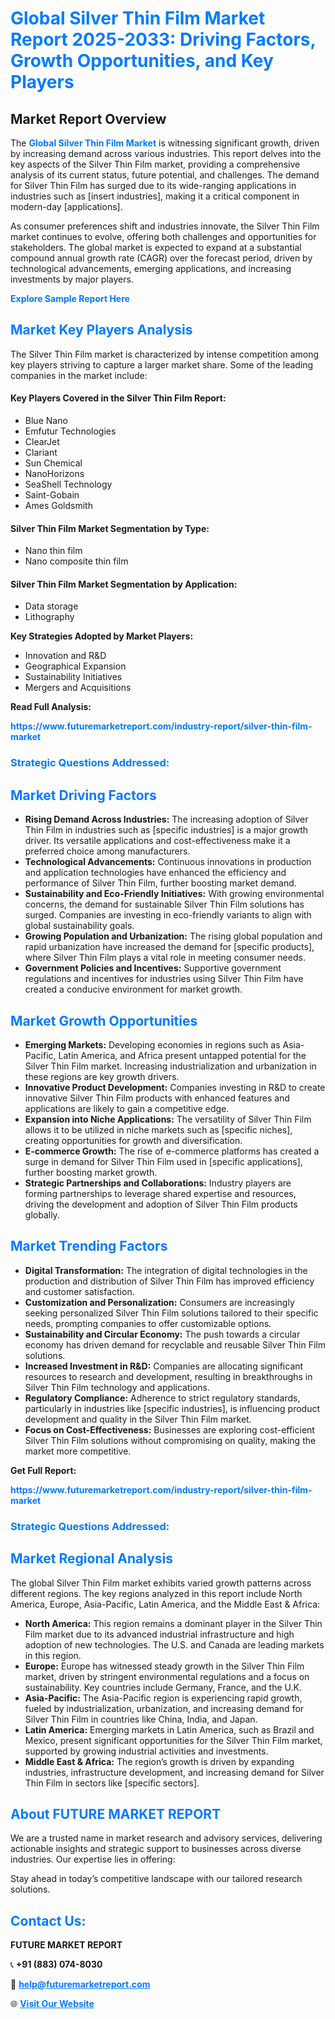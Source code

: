 <h1 style="color: #007BFF;">Global Silver Thin Film Market Report 2025-2033: Driving Factors, Growth Opportunities, and Key Players</h1>

<section id="overview">
<h2>Market Report Overview</h2>
<p>The <a href="https://www.futuremarketreport.com/industry-report/silver-thin-film-market" style="color: #007BFF; text-decoration: none;"><strong>Global Silver Thin Film Market</strong></a> is witnessing significant growth, driven by increasing demand across various industries. This report delves into the key aspects of the Silver Thin Film market, providing a comprehensive analysis of its current status, future potential, and challenges. The demand for Silver Thin Film has surged due to its wide-ranging applications in industries such as [insert industries], making it a critical component in modern-day [applications].</p>
<p>As consumer preferences shift and industries innovate, the Silver Thin Film market continues to evolve, offering both challenges and opportunities for stakeholders. The global market is expected to expand at a substantial compound annual growth rate (CAGR) over the forecast period, driven by technological advancements, emerging applications, and increasing investments by major players.</p>
</section>

<section id="overview">
<p><a href="https://www.futuremarketreport.com/request-sample/reportId=114590" style="color: #007BFF; text-decoration: none;"><strong>Explore Sample Report Here</strong></a></p>
</section>

<section id="key-players">
<h2 style="color: #007BFF;">Market Key Players Analysis</h2>
<p>The Silver Thin Film market is characterized by intense competition among key players striving to capture a larger market share. Some of the leading companies in the market include:</p>
<h4>Key Players Covered in the Silver Thin Film Report:</h4>
<ul><li>Blue Nano</li><li>Emfutur Technologies</li><li>ClearJet</li><li>Clariant</li><li>Sun Chemical</li><li>NanoHorizons</li><li>SeaShell Technology</li><li>Saint-Gobain</li><li>Ames Goldsmith</li></ul>
<h4>Silver Thin Film Market Segmentation by Type:</h4>
<ul><li>Nano thin film</li><li>Nano composite thin film</li></ul>

<h4>Silver Thin Film Market Segmentation by Application:</h4>
<ul><li>Data storage</li><li>Lithography</li></ul>
<p><strong>Key Strategies Adopted by Market Players:</strong></p>
<ul>
<li>Innovation and R&D</li>
<li>Geographical Expansion</li>
<li>Sustainability Initiatives</li>
<li>Mergers and Acquisitions</li>
</ul>
</section>

<section>
<p><strong>Read Full Analysis: </strong></p><a href="https://www.futuremarketreport.com/industry-report/silver-thin-film-market" style="color: #007BFF; text-decoration: none;"><strong>https://www.futuremarketreport.com/industry-report/silver-thin-film-market</strong></a>
<h3 style="color: #007BFF;">Strategic Questions Addressed:</h3>
</section>

<section id="driving-factors">
<h2 style="color: #007BFF;">Market Driving Factors</h2>
<ul>
<li><strong>Rising Demand Across Industries:</strong> The increasing adoption of Silver Thin Film in industries such as [specific industries] is a major growth driver. Its versatile applications and cost-effectiveness make it a preferred choice among manufacturers.</li>
<li><strong>Technological Advancements:</strong> Continuous innovations in production and application technologies have enhanced the efficiency and performance of Silver Thin Film, further boosting market demand.</li>
<li><strong>Sustainability and Eco-Friendly Initiatives:</strong> With growing environmental concerns, the demand for sustainable Silver Thin Film solutions has surged. Companies are investing in eco-friendly variants to align with global sustainability goals.</li>
<li><strong>Growing Population and Urbanization:</strong> The rising global population and rapid urbanization have increased the demand for [specific products], where Silver Thin Film plays a vital role in meeting consumer needs.</li>
<li><strong>Government Policies and Incentives:</strong> Supportive government regulations and incentives for industries using Silver Thin Film have created a conducive environment for market growth.</li>
</ul>
</section>

<section id="growth-opportunities">
<h2 style="color: #007BFF;">Market Growth Opportunities</h2>
<ul>
<li><strong>Emerging Markets:</strong> Developing economies in regions such as Asia-Pacific, Latin America, and Africa present untapped potential for the Silver Thin Film market. Increasing industrialization and urbanization in these regions are key growth drivers.</li>
<li><strong>Innovative Product Development:</strong> Companies investing in R&D to create innovative Silver Thin Film products with enhanced features and applications are likely to gain a competitive edge.</li>
<li><strong>Expansion into Niche Applications:</strong> The versatility of Silver Thin Film allows it to be utilized in niche markets such as [specific niches], creating opportunities for growth and diversification.</li>
<li><strong>E-commerce Growth:</strong> The rise of e-commerce platforms has created a surge in demand for Silver Thin Film used in [specific applications], further boosting market growth.</li>
<li><strong>Strategic Partnerships and Collaborations:</strong> Industry players are forming partnerships to leverage shared expertise and resources, driving the development and adoption of Silver Thin Film products globally.</li>
</ul>
</section>

<section id="trending-factors">
<h2 style="color: #007BFF;">Market Trending Factors</h2>
<ul>
<li><strong>Digital Transformation:</strong> The integration of digital technologies in the production and distribution of Silver Thin Film has improved efficiency and customer satisfaction.</li>
<li><strong>Customization and Personalization:</strong> Consumers are increasingly seeking personalized Silver Thin Film solutions tailored to their specific needs, prompting companies to offer customizable options.</li>
<li><strong>Sustainability and Circular Economy:</strong> The push towards a circular economy has driven demand for recyclable and reusable Silver Thin Film solutions.</li>
<li><strong>Increased Investment in R&D:</strong> Companies are allocating significant resources to research and development, resulting in breakthroughs in Silver Thin Film technology and applications.</li>
<li><strong>Regulatory Compliance:</strong> Adherence to strict regulatory standards, particularly in industries like [specific industries], is influencing product development and quality in the Silver Thin Film market.</li>
<li><strong>Focus on Cost-Effectiveness:</strong> Businesses are exploring cost-efficient Silver Thin Film solutions without compromising on quality, making the market more competitive.</li>
</ul>
</section>

<section>
<p><strong>Get Full Report: </strong></p><a href="https://www.futuremarketreport.com/industry-report/silver-thin-film-market" style="color: #007BFF; text-decoration: none;"><strong>https://www.futuremarketreport.com/industry-report/silver-thin-film-market</strong></a>
<h3 style="color: #007BFF;">Strategic Questions Addressed:</h3>
</section>


<section id="regional-analysis">
<h2 style="color: #007BFF;">Market Regional Analysis</h2>
<p>The global Silver Thin Film market exhibits varied growth patterns across different regions. The key regions analyzed in this report include North America, Europe, Asia-Pacific, Latin America, and the Middle East & Africa:</p>
<ul>
<li><strong>North America:</strong> This region remains a dominant player in the Silver Thin Film market due to its advanced industrial infrastructure and high adoption of new technologies. The U.S. and Canada are leading markets in this region.</li>
<li><strong>Europe:</strong> Europe has witnessed steady growth in the Silver Thin Film market, driven by stringent environmental regulations and a focus on sustainability. Key countries include Germany, France, and the U.K.</li>
<li><strong>Asia-Pacific:</strong> The Asia-Pacific region is experiencing rapid growth, fueled by industrialization, urbanization, and increasing demand for Silver Thin Film in countries like China, India, and Japan.</li>
<li><strong>Latin America:</strong> Emerging markets in Latin America, such as Brazil and Mexico, present significant opportunities for the Silver Thin Film market, supported by growing industrial activities and investments.</li>
<li><strong>Middle East & Africa:</strong> The region’s growth is driven by expanding industries, infrastructure development, and increasing demand for Silver Thin Film in sectors like [specific sectors].</li>
</ul>
</section>

<footer>
<h2 style="color: #007BFF;">About FUTURE MARKET REPORT</h2>
<p>We are a trusted name in market research and advisory services, delivering actionable insights and strategic support to businesses across diverse industries. Our expertise lies in offering:</p>

<p>Stay ahead in today’s competitive landscape with our tailored research solutions.</p>

<h2 style="color: #007BFF;">Contact Us:</h2>
<p><strong>FUTURE MARKET REPORT</strong></p>
<p>📞 <strong>+91 (883) 074-8030</strong></p>
<p>📧 <strong><a href="mailto:help@futuremarketreport.com" style="color: #007BFF;">help@futuremarketreport.com</a></strong></p>
<p>🌐 <strong><a href="https://www.futuremarketreport.com/" style="color: #007BFF;">Visit Our Website</a></strong></p>
</footer>